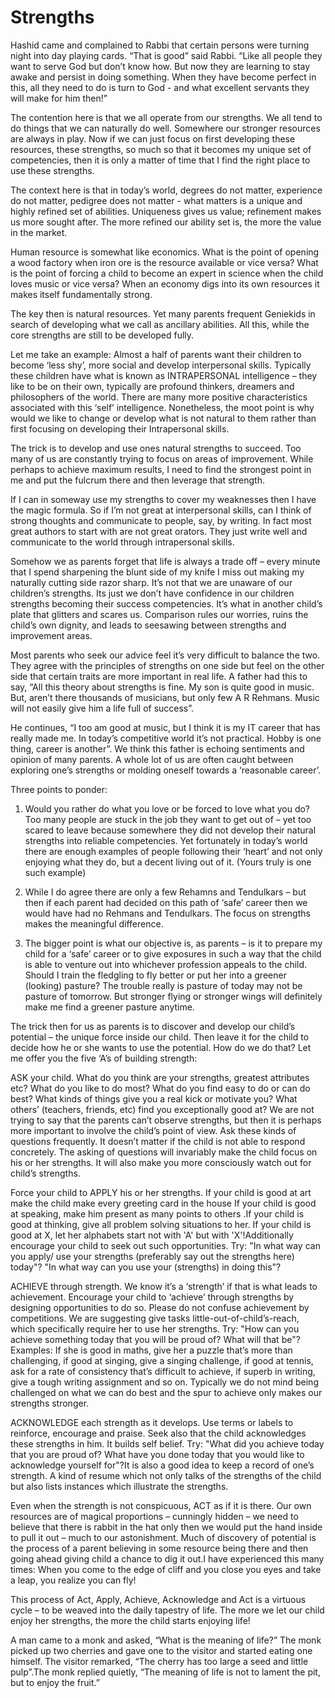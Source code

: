 Strengths
=========
                    
Hashid came and complained to Rabbi that certain persons were turning night into day playing cards. “That is good” said Rabbi. “Like all people they want to serve God but don’t know how. But now they are learning to stay awake and persist in doing something. When they have become perfect in this, all they need to do is turn to God - and what excellent servants they will make for him then!”
 
The contention here is that we all operate from our strengths. We all tend to do things that we can naturally do well. Somewhere our stronger resources are always in play. Now if we can just focus on first developing these resources, these strengths, so much so that it becomes my unique set of competencies, then it is only a matter of time that I find the right place to use these strengths.

The context here is that in today’s world, degrees do not matter, experience do not matter, pedigree does not matter - what matters is a unique and highly refined set of abilities. Uniqueness gives us value; refinement makes us more sought after. The more refined our ability set is, the more the value in the market.

Human resource is somewhat like economics. What is the point of opening a wood factory when iron ore is the resource available or vice versa? What is the point of forcing a child to become an expert in science when the child loves music or vice versa? When an economy digs into its own resources it makes itself fundamentally strong.

The key then is natural resources. Yet many parents frequent Geniekids in search of developing what we call as ancillary abilities. All this, while the core strengths are still to be developed fully. 

Let me take an example: Almost a half of parents want their children to become ‘less shy’, more social and develop interpersonal skills. Typically these children have what is known as INTRAPERSONAL intelligence – they like to be on their own, typically are profound thinkers, dreamers and philosophers of the world. There are many more positive characteristics associated with this ‘self’ intelligence. Nonetheless, the moot point is why would we like to change or develop what is not natural to them rather than first focusing on developing their Intrapersonal skills.

The trick is to develop and use ones natural strengths to succeed. Too many of us are constantly trying to focus on areas of improvement. While perhaps to achieve maximum results, I need to find the strongest point in me and put the fulcrum there and then leverage that strength.

If I can in someway use my strengths to cover my weaknesses then I have the magic formula. So if I’m not great at interpersonal skills, can I think of strong thoughts and communicate to people, say, by writing. In fact most great authors to start with are not great orators. They just write well and communicate to the world through intrapersonal skills.

Somehow we as parents forget that life is always a trade off – every minute that I spend sharpening the blunt side of my knife I miss out making my naturally cutting side razor sharp. It’s not that we are unaware of our children’s strengths. Its just we don’t have confidence in our children strengths becoming their success competencies. It’s what in another child’s plate that glitters and scares us. Comparison rules our worries, ruins the child’s own dignity, and leads to seesawing between strengths and improvement areas. 

Most parents who seek our advice feel it’s very difficult to balance the two. They agree with the principles of strengths on one side but feel on the other side that certain traits are more important in real life. A father had this to say, “All this theory about strengths is fine. My son is quite good in music. But, aren’t there thousands of musicians, but only few A R Rehmans. Music will not easily give him a life full of success”. 

He continues, “I too am good at music, but I think it is my IT career that has really made me. In today’s competitive world it’s not practical. Hobby is one thing, career is another”. We think this father is echoing sentiments and opinion of many parents. A whole lot of us are often caught between exploring one’s strengths or molding oneself towards a ‘reasonable career’. 

Three points to ponder:

1. Would you rather do what you love or be forced to love what you do? Too many people are stuck in the job they want to get out of – yet too scared to leave because somewhere they did not develop their natural strengths into reliable competencies. Yet fortunately in today’s world there are enough examples of people following their ‘heart’ and not only enjoying what they do, but a decent living out of it. (Yours truly is one such example)

2. While I do agree there are only a few Rehamns and Tendulkars – but then if each parent had decided on this path of ‘safe’ career then we would have had no Rehmans and Tendulkars. The focus on strengths makes the meaningful difference. 

3. The bigger point is what our objective is, as parents – is it to prepare my child for a ‘safe’ career or to give exposures in such a way that the child is able to venture out into whichever profession appeals to the child. Should I train the fledgling to fly better or put her into a greener (looking) pasture? The trouble really is pasture of today may not be pasture of tomorrow. But stronger flying or stronger wings will definitely make me find a greener pasture anytime. 

The trick then for us as parents is to discover and develop our child’s potential – the unique force inside our child. Then leave it for the child to decide how he or she wants to use the potential. How do we do that? Let me offer you the five ‘A’s of building strength:

ASK your child. What do you think are your strengths, greatest attributes etc? What do you like to do most? What do you find easy to do or can do best? What kinds of things give you a real kick or motivate you? What others’ (teachers, friends, etc) find you exceptionally good at? We are not trying to say that the parents can’t observe strengths, but then it is perhaps more important to involve the child’s point of view. Ask these kinds of questions frequently. It doesn’t matter if the child is not able to respond concretely. The asking of questions will invariably make the child focus on his or her strengths. It will also make you more consciously watch out for child’s strengths. 

Force your child to APPLY his or her strengths. If your child is good at art make the child make every greeting card in the house If your child is good at speaking, make him present as many points to others .If your child is good at thinking, give all problem solving situations to her. If your child is good at X, let her alphabets start not with 'A' but with 'X'!Additionally encourage your child to seek out such opportunities. Try: "In what way can you apply/ use your strengths (preferably say out the strengths here) today"? "In what way can you use your (strengths) in doing this"? 

ACHIEVE through strength. We know it’s a ‘strength’ if that is what leads to achievement. Encourage your child to ‘achieve’ through strengths by designing opportunities to do so. Please do not confuse achievement by competitions. We are suggesting give tasks little-out-of-child’s-reach, which specifically require her to use her strengths. Try: "How can you achieve something today that you will be proud of? What will that be"?Examples: If she is good in maths, give her a puzzle that’s more than challenging, if good at singing, give a singing challenge, if good at tennis, ask for a rate of consistency that’s difficult to achieve, if superb in writing, give a tough writing assignment and so on. Typically we do not mind being challenged on what we can do best and the spur to achieve only makes our strengths stronger. 

ACKNOWLEDGE each strength as it develops. Use terms or labels to reinforce, encourage and praise. Seek also that the child acknowledges these strengths in him. It builds self belief. Try: "What did you achieve today that you are proud of? What have you done today that you would like to acknowledge yourself for"?It is also a good idea to keep a record of one’s strength. A kind of resume which not only talks of the strengths of the child but also lists instances which illustrate the strengths.

Even when the strength is not conspicuous, ACT as if it is there. Our own resources are of magical proportions – cunningly hidden – we need to believe that there is rabbit in the hat only then we would put the hand inside to pull it out – much to our astonishment. Much of discovery of potential is the process of a parent believing in some resource being there and then going ahead giving child a chance to dig it out.I have experienced this many times: When you come to the edge of cliff and you close you eyes and take a leap, you realize you can fly!

This process of Act, Apply, Achieve, Acknowledge and Act is a virtuous cycle – to be weaved into the daily tapestry of life. The more we let our child enjoy her strengths, the more the child starts enjoying life! 

A man came to a monk and asked, “What is the meaning of life?” The monk picked up two cherries and gave one to the visitor and started eating one himself. The visitor remarked, “The cherry has too large a seed and little pulp”.The monk replied quietly, “The meaning of life is not to lament the pit, but to enjoy the fruit.”